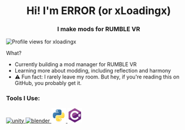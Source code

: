 <h1 align="center">Hi! I'm ERROR (or xLoadingx)</h1>
<h3 align="center">I make mods for RUMBLE VR</h3>

<p align="left">
  <img src="https://komarev.com/ghpvc/?username=xloadingx&label=Profile%20views&color=0e75b6&style=flat" alt="Profile views for xloadingx" />
</p>
What?

- Currently building a mod manager for RUMBLE VR  
- Learning more about modding, including reflection and harmony
- ⚠️ Fun fact: I rarely leave my room. But hey, if you're reading this on GitHub, you probably get it.  

<h3 align="left">Tools I Use:</h3>
<p align="left">
  <a href="https://unity.com/" target="_blank" rel="noreferrer">
    <img src="https://www.vectorlogo.zone/logos/unity3d/unity3d-icon.svg" alt="unity" width="40" height="40"/>
  </a>
  <a href="https://www.blender.org/" target="_blank" rel="noreferrer">
    <img src="https://download.blender.org/branding/community/blender_community_badge_white.svg" alt="blender" width="40" height="40"/>
  </a>
  <a href="https://www.python.org" target="_blank" rel="noreferrer">
    <img src="https://raw.githubusercontent.com/devicons/devicon/master/icons/python/python-original.svg" alt="python" width="40" height="40"/>
  </a>
  <a href="https://learn.microsoft.com/en-us/dotnet/csharp/" target="_blank" rel="noreferrer">
    <img src="https://raw.githubusercontent.com/devicons/devicon/master/icons/csharp/csharp-original.svg" alt="csharp" width="40" height="40"/>
  </a>
</p>
